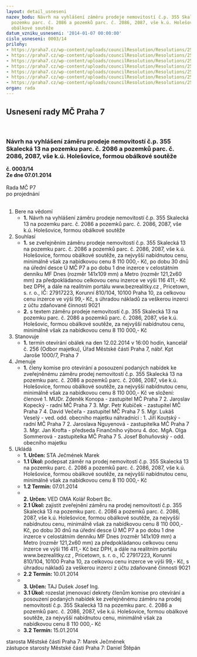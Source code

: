 ```yaml
---
layout: detail_usneseni
nazev_bodu: Návrh na vyhlášení záměru prodeje nemovitostí č.p. 355 Skalecká 13 na
  pozemku parc. č. 2086 a pozemků parc. č. 2086, 2087, vše k.ú. Holešovice, formou
  obálkové soutěže
datum_vzniku_usneseni: '2014-01-07 00:00:00'
cislo_usneseni: 0003/14
prilohy:
- https://praha7.cz/wp-content/uploads/councilResolution/Resolutions/25378/1-14-priloha_1_zamerskalecka13.doc
- https://praha7.cz/wp-content/uploads/councilResolution/Resolutions/25378/1-14-priloha_2_formularskalecka13.doc
- https://praha7.cz/wp-content/uploads/councilResolution/Resolutions/25378/1-14-priloha_3_prohlaseniskalecka13.doc
- https://praha7.cz/wp-content/uploads/councilResolution/Resolutions/25378/1-14-priloha_4_prohlaseni2skalecka13.doc
- https://praha7.cz/wp-content/uploads/councilResolution/Resolutions/25378/1-14-priloha_5_0104z13.doc
- https://praha7.cz/wp-content/uploads/councilResolution/Resolutions/25378/1-14-priloha_7_ksskalecka13.doc
- https://praha7.cz/wp-content/uploads/councilResolution/Resolutions/25378/1-14-priloha_8_penbsk13.pdf
organ: rada
---
```

<div id="ucUsn_pList" class="usn">
	<span><h2>Usnesení rady MČ Praha 7 </h2>
<br></span><div class="standBody">
<span><h3>Návrh na vyhlášení záměru prodeje nemovitostí č.p. 355 Skalecká 13 na pozemku parc. č. 2086 a pozemků parc. č. 2086, 2087, vše k.ú. Holešovice, formou obálkové soutěže</h3></span><div class="center">
		<strong>č. 0003/14</strong><br>
	</div>
<div class="center">
		<strong>Ze dne 07.01.2014</strong><br><br>
	</div>Rada MČ P7<br> po projednání<br><br><ol>
<li>Bere na vědomí<ul><li>
<strong>1.</strong> Návrh na vyhlášení záměru prodeje nemovitostí č.p. 355 Skalecká 13 na pozemku parc. č. 2086 a pozemků parc. č. 2086, 2087, vše k.ú. Holešovice, formou obálkové soutěže  </li></ul>
</li>
<li>Souhlasí<ul>
<li>
<strong>1.</strong> se zveřejněním záměru prodeje nemovitostí č.p. 355 Skalecká 13 na pozemku parc. č. 2086 a pozemků parc. č. 2086, 2087, vše k.ú. Holešovice, formou obálkové soutěže, za nejvyšší nabídnutou cenu, minimálně však za nabídkovou cenu 8 110 000,- Kč, po dobu 30 dnů na úřední desce Ú MČ P7 a po dobu 1 dne inzerce v celostátním denníku MF Dnes (rozměr 141x109 mm) a Metro (rozměr 121,2x60 mm) za předpokládanou celkovou cenu inzerce ve výši 116 411,- Kč bez DPH, a dále na realitním portálu www.bezrealitky.cz , Pricetown, s. r. o.,  IČ: 27917223, Korunní 810/104, 10100 Praha 10, za celkovou cenu inzerce ve výši 99,- Kč, s úhradou nákladů za veškerou inzerci z účtu zdaňované činnosti 9021</li>
<li>
<strong>2.</strong> s textem záměru prodeje nemovitostí č.p. 355 Skalecká 13 na pozemku parc.  č. 2086 a pozemků parc. č. 2086, 2087, vše k.ú. Holešovic, formou obálkové soutěže, za nejvyšší nabídnutou cenu, minimálně však za nabídkovou cenu  8 110 000,- Kč     </li>
</ul>
</li>
<li>Stanovuje<ul><li>
<strong>1.</strong> termín otevírání obálek na den 12.02.2014 v 16:00 hodin, kancelář č. 256  (Odbor majetku), Úřad Městské části Praha 7, nábř. Kpt Jaroše 1000/7, Praha 7</li></ul>
</li>
<li>Jmenuje<ul><li>
<strong>1.</strong> členy komise pro otevírání a posouzení podaných nabídek ke zveřejněnému záměru prodej nemovitostí č.p. 355 Skalecká 13 na pozemku parc. č. 2086 a pozemků parc. č. 2086, 2087, vše k.ú. Holešovice, formou obálkové soutěže, za nejvyšší nabídnutou cenu, minimálně však za nabídkovou cenu 8 110 000,- Kč                                                          ve složení:                                                                                                        členové                                                                                                                         1. MUDr. Zdeněk Konopa - zastupitel MČ Praha 7                                                                2. Jaroslav Kopecký - radní MČ Praha 7                                                                              3. Mgr. Petr Kubíček - zastupitel MČ Praha 7                                                                   4. David Večeřa - zastupitel MČ Praha 7 5. Mgr. Lukáš Veselý - ved. odd. obecního majetku                                                                                    náhradníci :                                                                                                                     1. Jiří Koutský - radní MČ Praha 7                                                                            2. Jaroslava Nguyenová - zastupitelka MČ Praha 7                                                          3. Mgr. Jan Krofta - předseda Finančního výboru                                                          4. doc. MgA. Olga Sommerová - zastupitelka MČ Praha 7 5. Josef Bohuňovský - odd. obecního majetku    </li></ul>
</li>
<li>Ukládá<ul>
<li>
<strong>1. Určen: </strong>STA Ječmének Marek</li>
<li>
<strong>1.1 Úkol: </strong>podepsat záměr na prodej nemovitostí č.p. 355 Skalecká 13 na pozemku parc. č. 2086 a pozemků parc. č. 2086, 2087, vše k.ú. Holešovice, formou obálkové soutěže, za nejvyšší nabídnutou cenu, minimálně však za nabídkovou cenu 8 110 000,- Kč</li>
<li>
<strong>1.2 Termín: </strong>07.01.2014</li>
<li>
<strong><br>2. Určen: </strong>VED OMA Kolář Robert Bc.</li>
<li>
<strong>2.1 Úkol: </strong>zajistit zveřejnění záměru na prodej nemovitostí č.p. 355 Skalecká 13 na pozemku parc. č. 2086 a pozemků parc. č. 2086, 2087, vše k.ú. Holešovice, formou obálkové soutěže, za nejvyšší nabídnutou cenu, minimálně však za nabídkovou cenu 8 110 000,- Kč, po dobu 30 dnů na úřední desce Ú MČ P7 a po dobu 1 dne inzerce v celostátním denníku MF Dnes  (rozměr 141x109 mm) a Metro (rozměr 121,2x60 mm) za předpokládanou celkovou cenu inzerce ve výši 116 411,- Kč bez DPH, a dále na realitním portálu www.bezrealitky.cz , Pricetown, s. r. o., IČ 27917223, Korunní 810/104, 10100 Praha 10, za celkovou cenu inzerce ve výši 99,- Kč, s úhradou nákladů za veškerou inzerci z účtu zdaňované činnosti 9021</li>
<li>
<strong>2.2 Termín: </strong>10.01.2014</li>
<li>
<strong><br>3. Určen: </strong>TAJ Dušek Josef Ing.</li>
<li>
<strong>3.1 Úkol: </strong>rozeslat jmenovací dekrety členům komise pro otevírání a posouzení podaných nabídek ke zveřejněnému záměru na prodej nemovitostí č.p. 355 Skalecká 13 na pozemku parc. č. 2086 a pozemků parc. č. 2086, 2087, vše k.ú. Holešovice, formou obálkové soutěže, za nejvyšší nabídnutou cenu, minimálně však za nabídkovou cenu 8 110 000,- Kč</li>
<li>
<strong>3.2 Termín: </strong>15.01.2014</li>
</ul>
</li>
</ol>starosta Městské části Praha 7: Marek Ječmének<br>zástupce starosty Městské části Praha 7: Daniel Štěpán 
</div>
</div>